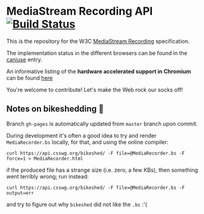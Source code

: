 
# MediaStream Recording API  [![Build Status](https://travis-ci.org/w3c/mediacapture-record.svg?branch=master)](https://travis-ci.org/w3c/mediacapture-record)

This is the repository for the W3C [MediaStream Recording](https://w3c.github.io/mediacapture-record/MediaRecorder.html) specification.

The implementation status in the different browsers can be found in the [caniuse](http://caniuse.com/#feat=mediarecorder) entry.

An informative listing of the **hardware accelerated support in Chromium** can be found [here](https://github.com/miguelao/mediacapture-record-implementation-status/blob/master/chromium.md)

You're welcome to contribute! Let's make the Web rock our socks off!

Notes on bikeshedding :bicyclist:
--------------

Branch `gh-pages` is automatically updated from `master` branch upon commit.

During development it's often a good idea to try and render `MediaRecorder.bs`
locally, for that, and using the online compiler:

```
curl https://api.csswg.org/bikeshed/ -F file=@MediaRecorder.bs -F force=1 > MediaRecorder.html
```

if the produced file has a strange size (i.e. zero, a few KBs), then something went terribly wrong; run instead:

```
curl https://api.csswg.org/bikeshed/ -F file=@MediaRecorder.bs -F output=err
```

and try to figure out why `bikeshed` did not like the `.bs` :'(
